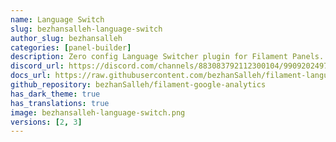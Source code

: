 ```yaml
---
name: Language Switch
slug: bezhansalleh-language-switch
author_slug: bezhansalleh
categories: [panel-builder]
description: Zero config Language Switcher plugin for Filament Panels.
discord_url: https://discord.com/channels/883083792112300104/990920249744453642
docs_url: https://raw.githubusercontent.com/bezhanSalleh/filament-language-switch/main/README.md
github_repository: bezhanSalleh/filament-google-analytics
has_dark_theme: true
has_translations: true
image: bezhansalleh-language-switch.png
versions: [2, 3]
---
```

